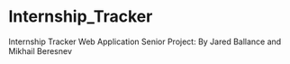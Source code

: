 # Internship_Tracker
Internship Tracker Web Application Senior Project: By Jared Ballance and Mikhail Beresnev
